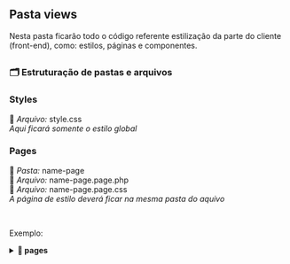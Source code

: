 ## Pasta views

Nesta pasta ficarão todo o código referente estilização da parte do cliente (front-end), como: estilos, páginas e componentes.

##

### 🗂 Estruturação de pastas e arquivos

### Styles
📄 *Arquivo:* style.css <br/>
*Aqui ficará somente o estilo global*

### Pages
📁 *Pasta:* name-page <br/>
📄 *Arquivo:* name-page.page.php <br/>
📄 *Arquivo:* name-page.page.css <br/>
*A página de estilo deverá ficar na mesma pasta do aquivo*

<br/>

Exemplo:
<details>
 
  <summary>
    <b> 📁 pages </b> 
  </summary>

  <details>
 
  <summary>
    <b> 📁 chat </b> 
  </summary>

   * 📄 chat.page.php
   * 📄 chat.page.css
  
  </details>
  
</details>
